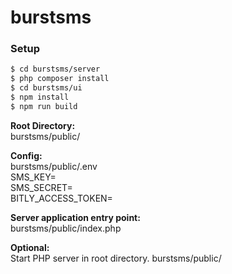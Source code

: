 # burstsms

### Setup

```bash
$ cd burstsms/server
$ php composer install
$ cd burstsms/ui
$ npm install
$ npm run build
```
<b>Root Directory:</b><br />
burstsms/public/

<b>Config:</b><br />
burstsms/public/.env <br />
SMS_KEY= <br />
SMS_SECRET= <br />
BITLY_ACCESS_TOKEN= <br />

<b>Server application entry point:</b><br />
burstsms/public/index.php

<b>Optional:</b><br />
Start PHP server in root directory.
burstsms/public/


